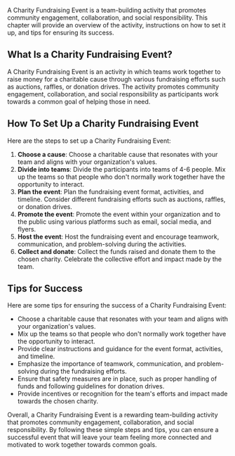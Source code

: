 
A Charity Fundraising Event is a team-building activity that promotes community engagement, collaboration, and social responsibility. This chapter will provide an overview of the activity, instructions on how to set it up, and tips for ensuring its success.

What Is a Charity Fundraising Event?
------------------------------------

A Charity Fundraising Event is an activity in which teams work together to raise money for a charitable cause through various fundraising efforts such as auctions, raffles, or donation drives. The activity promotes community engagement, collaboration, and social responsibility as participants work towards a common goal of helping those in need.

How To Set Up a Charity Fundraising Event
-----------------------------------------

Here are the steps to set up a Charity Fundraising Event:

1. **Choose a cause**: Choose a charitable cause that resonates with your team and aligns with your organization's values.
2. **Divide into teams**: Divide the participants into teams of 4-6 people. Mix up the teams so that people who don't normally work together have the opportunity to interact.
3. **Plan the event**: Plan the fundraising event format, activities, and timeline. Consider different fundraising efforts such as auctions, raffles, or donation drives.
4. **Promote the event**: Promote the event within your organization and to the public using various platforms such as email, social media, and flyers.
5. **Host the event**: Host the fundraising event and encourage teamwork, communication, and problem-solving during the activities.
6. **Collect and donate**: Collect the funds raised and donate them to the chosen charity. Celebrate the collective effort and impact made by the team.

Tips for Success
----------------

Here are some tips for ensuring the success of a Charity Fundraising Event:

* Choose a charitable cause that resonates with your team and aligns with your organization's values.
* Mix up the teams so that people who don't normally work together have the opportunity to interact.
* Provide clear instructions and guidance for the event format, activities, and timeline.
* Emphasize the importance of teamwork, communication, and problem-solving during the fundraising efforts.
* Ensure that safety measures are in place, such as proper handling of funds and following guidelines for donation drives.
* Provide incentives or recognition for the team's efforts and impact made towards the chosen charity.

Overall, a Charity Fundraising Event is a rewarding team-building activity that promotes community engagement, collaboration, and social responsibility. By following these simple steps and tips, you can ensure a successful event that will leave your team feeling more connected and motivated to work together towards common goals.
